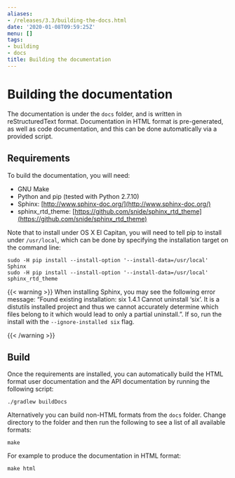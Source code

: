 ```yaml
---
aliases:
- /releases/3.3/building-the-docs.html
date: '2020-01-08T09:59:25Z'
menu: []
tags:
- building
- docs
title: Building the documentation
---
```



# Building the documentation

The documentation is under the `docs` folder, and is written in reStructuredText format. Documentation in HTML format
is pre-generated, as well as code documentation, and this can be done automatically via a provided script.


## Requirements

To build the documentation, you will need:


* GNU Make
* Python and pip (tested with Python 2.7.10)
* Sphinx: [http://www.sphinx-doc.org/](http://www.sphinx-doc.org/)
* sphinx_rtd_theme: [https://github.com/snide/sphinx_rtd_theme](https://github.com/snide/sphinx_rtd_theme)

Note that to install under OS X El Capitan, you will need to tell pip to install under `/usr/local`, which can be
done by specifying the installation target on the command line:

```shell
sudo -H pip install --install-option '--install-data=/usr/local' Sphinx
sudo -H pip install --install-option '--install-data=/usr/local' sphinx_rtd_theme
```


{{< warning >}}
When installing Sphinx, you may see the following error message: “Found existing installation: six 1.4.1
Cannot uninstall ‘six’. It is a distutils installed project and thus we cannot accurately determine which files
belong to it which would lead to only a partial uninstall.”. If so, run the install with the
`--ignore-installed six` flag.

{{< /warning >}}



## Build

Once the requirements are installed, you can automatically build the HTML format user documentation and the API
documentation by running the following script:

```shell
./gradlew buildDocs
```

Alternatively you can build non-HTML formats from the `docs` folder. Change directory to the folder and then run the
following to see a list of all available formats:

```shell
make
```

For example to produce the documentation in HTML format:

```shell
make html
```

